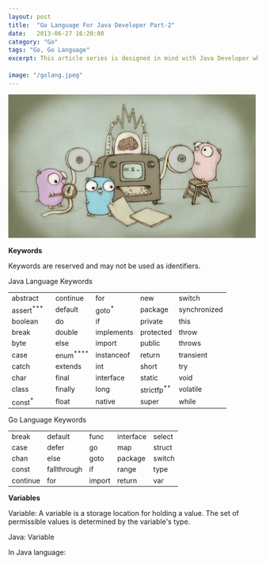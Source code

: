 ```yaml
---
layout: post
title:  "Go Language For Java Developer Part-2"
date:   2013-06-27 16:20:00
category: "Go"
tags: "Go, Go Language"
excerpt: This article series is designed in mind with Java Developer who would like to learn Go Language. 

image: "/golang.jpeg"
---
```


<img src="/assets/images/posts/golang.jpeg" alt="Go Language For Java Developer" title="Go Language For Java Developer" class="img-responsive">

**Keywords**

Keywords are reserved and may not be used as identifiers.

Java Language Keywords

<table >
<tbody><tr>
<td >abstract</td>
<td >continue</td>
<td >for</td>
<td >new</td>
<td >switch</td>
</tr>
<tr>
<td width="20%">assert<sup>***</sup></td>
<td >default</td>
<td >goto<sup>*</sup></td>
<td >package</td>
<td >synchronized</td>
</tr>
<tr>
<td >boolean</td>
<td >do</td>
<td >if</td>
<td >private</td>
<td >this</td>
</tr>
<tr>
<td >break</td>
<td >double</td>
<td >implements</td>
<td >protected</td>
<td >throw</td>
</tr>
<tr>
<td >byte</td>
<td >else</td>
<td >import</td>
<td >public</td>
<td >throws</td>
</tr>
<tr>
<td >case</td>
<td >enum<sup>****</sup></td>
<td >instanceof</td>
<td >return</td>
<td >transient</td>
</tr>
<tr>
<td >catch</td>
<td >extends</td>
<td >int</td>
<td >short</td>
<td >try</td>
</tr>
<tr>
<td >char</td>
<td >final</td>
<td >interface</td>
<td >static</td>
<td >void</td>
</tr>
<tr>
<td >class</td>
<td >finally</td>
<td >long</td>
<td >strictfp<sup>**</sup></td>
<td >volatile</td>
</tr>
<tr>
<td >const<sup>*</sup></td>
<td >float</td>
<td >native</td>
<td >super</td>
<td >while</td>
</tr>
</tbody></table>

Go Language Keywords

<table >
  <tr>
    <td >break</td>
    <td >default</td>
    <td >func</td>
    <td >interface</td>
    <td >select</td>
  </tr>
  <tr>
    <td >case</td>
    <td >defer</td>
    <td >go</td>
    <td >map</td>
    <td >struct</td>
  </tr>
  <tr>
    <td >chan</td>
    <td >else</td>
    <td >goto</td>
    <td >package</td>
    <td >switch</td>
  </tr>
  <tr>
    <td >const</td>
    <td >fallthrough</td>
    <td >if</td>
    <td >range</td>
    <td >type</td>
  </tr>
  <tr>
    <td >continue</td>
    <td >for</td>
    <td >import</td>
    <td >return</td>
    <td >var</td>
  </tr>
</table>


**Variables**

Variable: A variable is a storage location for holding a value. The set of permissible values is determined by the variable's type.

Java: Variable

In Java language: 